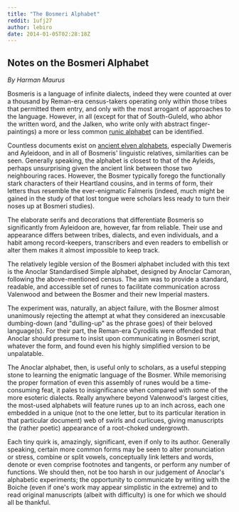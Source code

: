 ```yaml
---
title: "The Bosmeri Alphabet"
reddit: 1ufj27
author: lebiro
date: 2014-01-05T02:28:18Z
---
```


Notes on the Bosmeri Alphabet
---

*By Harman Maurus*

Bosmeris is a language of infinite dialects, indeed they were counted at over a thousand by Reman-era census-takers operating only within those tribes that permitted them entry, and only with the most arrogant of approaches to the language. However, in all (except for that of South-Guleld, who abhor the written word, and the Jalken, who write only with abstract finger-paintings) a more or less common [runic alphabet](http://i.imgur.com/VDDZNML.jpg) can be identified.

Countless documents exist on [ancient elven alphabets](http://www.imperial-library.info/content/aldmeri-alphabets), especially Dwemeris and Ayleidoon, and in all of Bosmeris' linguistic relatives, similarities can be seen. Generally speaking, the alphabet is closest to that of the Ayleids, perhaps unsurprising given the ancient link between those two neighbouring races. However, the Bosmer typically forego the functionally stark characters of their Heartland cousins, and in terms of form, their letters thus resemble the ever-enigmatic Falmeris (indeed, much might be gained in the study of that lost tongue were scholars less ready to turn their noses up at Bosmeri studies).

The elaborate serifs and decorations that differentiate Bosmeris so significantly from Ayleidoon are, however, far from reliable. Their use and appearance differs between tribes, dialects, and even individuals, and a habit among record-keepers, transcribers and even readers to embellish or alter them makes it almost impossible to keep track.

The relatively legible version of the Bosmeri alphabet included with this text is the Anoclar Standardised Simple alphabet, designed by Anoclar Camoran, following the above-mentioned census. The aim was to provide a standard, readable, and accessible set of runes to facilitate communication across Valenwood and between the Bosmer and their new Imperial masters. 

The experiment was, naturally, an abject failure, with the Bosmer almost unanimously rejecting the attempt at what they considered an inexcusable dumbing-down (and "dulling-up" as the phrase goes) of their beloved language(s). For their part, the Reman-era Cyrodiils were offended that Anoclar should presume to insist upon communicating in Bosmeri script, whatever the form, and found even his highly simplified version to be unpalatable. 

The Anoclar alphabet, then, is useful only to scholars, as a useful stepping stone to learning the enigmatic language of the Bosmer. While memorising the proper formation of even this assembly of runes would be a time-consuming feat, it pales to insignificance when compared with some of the more esoteric dialects. Really anywhere beyond Valenwood's largest cities, the most-used alphabets will feature runes up to an inch across, each one embedded in a unique (not to the one letter, but to its particular iteration in that particular document) web of swirls and curlicues, giving manuscripts the (rather poetic) appearance of a root-choked undergrowth.

Each tiny quirk is, amazingly, significant, even if only to its author. Generally speaking, certain more common forms may be seen to alter pronunciation or stress, combine or split vowels, conceptually link letters and words, denote or even comprise footnotes and tangents, or perform any number of functions. We should then, not be too harsh in our judgement of Anoclar's alphabetic experiments; the opportunity to communicate by writing with the Boiche (even if one's work may appear simplistic in the extreme) and to read original manuscripts (albeit with difficulty) is one for which we should all be thankful.
